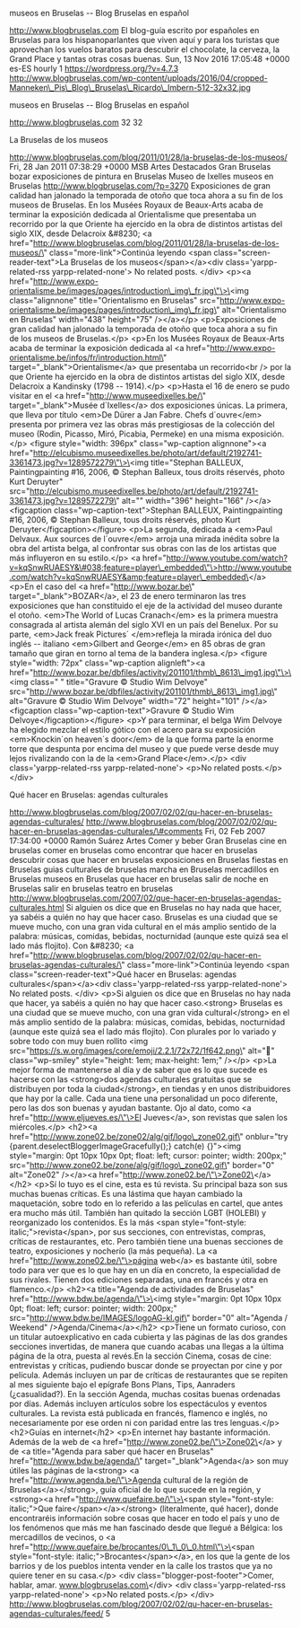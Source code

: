 museos en Bruselas -- Blog Bruselas en español

http://www.blogbruselas.com El blog-guía escrito por españoles en
Bruselas para los hispanoparlantes que viven aquí y para los turistas
que aprovechan los vuelos baratos para descubrir el chocolate, la
cerveza, la Grand Place y tantas otras cosas buenas. Sun, 13 Nov 2016
17:05:48 +0000 es-ES hourly 1 https://wordpress.org/?v=4.7.3
http://www.blogbruselas.com/wp-content/uploads/2016/04/cropped-Manneken\_Pis\_Blog\_Bruselas\_Ricardo\_Imbern-512-32x32.jpg

museos en Bruselas -- Blog Bruselas en español

http://www.blogbruselas.com 32 32

La Bruselas de los museos

http://www.blogbruselas.com/blog/2011/01/28/la-bruselas-de-los-museos/
Fri, 28 Jan 2011 07:38:29 +0000 MSB Artes Destacados Gran Bruselas bozar
exposiciones de pintura en Bruselas Museo de Ixelles museos en Bruselas
http://www.blogbruselas.com/?p=3270 Exposiciones de gran calidad han
jalonado la temporada de otoño que toca ahora a su fin de los museos de
Bruselas. En los Musées Royaux de Beaux-Arts acaba de terminar la
exposición dedicada al Orientalisme que presentaba un recorrido por la
que Oriente ha ejercido en la obra de distintos artistas del siglo XIX,
desde Delacroix &\#8230; \<a
href=\"http://www.blogbruselas.com/blog/2011/01/28/la-bruselas-de-los-museos/\"
class=\"more-link\"\>Continúa leyendo \<span
class=\"screen-reader-text\"\>La Bruselas de los
museos\</span\>\</a\>\<div class=\'yarpp-related-rss
yarpp-related-none\'\> No related posts. \</div\> \<p\>\<a
href=\"http://www.expo-orientalisme.be/images/pages/introduction\_img\_fr.jpg\"\>\<img
class=\"alignnone\" title=\"Orientalismo en Bruselas\"
src=\"http://www.expo-orientalisme.be/images/pages/introduction\_img\_fr.jpg\"
alt=\"Orientalismo en Bruselas\" width=\"438\" height=\"75\"
/\>\</a\>\</p\> \<p\>Exposiciones de gran calidad han jalonado la
temporada de otoño que toca ahora a su fin de los museos de
Bruselas.\</p\> \<p\>En los Musées Royaux de Beaux-Arts acaba de
terminar la exposición dedicada al \<a
href=\"http://www.expo-orientalisme.be/infos/fr/introduction.html\"
target=\"\_blank\"\>Orientalisme\</a\> que presentaba un recorrido\<br
/\> por la que Oriente ha ejercido en la obra de distintos artistas del
siglo XIX, desde Delacroix a Kandinsky (1798 -- 1914).\</p\> \<p\>Hasta
el 16 de enero se pudo visitar en el \<a
href=\"http://www.museedixelles.be/\" target=\"\_blank\"\>Musée
d´Ixelles\</a\> dos exposiciones únicas. La primera, que lleva por
título \<em\>De Dürer a Jan Fabre. Chefs d´ouvre\</em\> presenta por
primera vez las obras más prestigiosas de la colección del museo (Rodin,
Picasso, Miró, Picabia, Permeke) en una misma exposición.\</p\> \<figure
style=\"width: 396px\" class=\"wp-caption alignnone\"\>\<a
href=\"http://elcubismo.museedixelles.be/photo/art/default/2192741-3361473.jpg?v=1289572279\"\>\<img
title=\"Stephan BALLEUX, Paintingpainting \#16, 2006, © Stephan Balleux,
tous droits réservés, photo Kurt Deruyter\"
src=\"http://elcubismo.museedixelles.be/photo/art/default/2192741-3361473.jpg?v=1289572279\"
alt=\"\" width=\"396\" height=\"166\" /\>\</a\>\<figcaption
class=\"wp-caption-text\"\>Stephan BALLEUX, Paintingpainting \#16, 2006,
© Stephan Balleux, tous droits réservés, photo Kurt
Deruyter\</figcaption\>\</figure\> \<p\>La segunda, dedicada a
\<em\>Paul Delvaux. Aux sources de l´ouvre\</em\> arroja una mirada
inédita sobre la obra del artista belga, al confrontar sus obras con las
de los artistas que más influyeron en su estilo.\</p\> \<a
href=\"http://www.youtube.com/watch?v=kqSnwRUAESY&\#038;feature=player\_embedded\"\>http://www.youtube.com/watch?v=kqSnwRUAESY&amp;feature=player\_embedded\</a\>
\<p\>En el caso del \<a href=\"http://www.bozar.be\"
target=\"\_blank\"\>BOZAR\</a\>, el 23 de enero terminaron las tres
exposiciones que han constituido el eje de la actividad del museo
durante el otoño. \<em\>The World of Lucas Cranach\</em\> es la primera
muestra consagrada al artista alemán del siglo XVI en un país del
Benelux. Por su parte, \<em\>Jack freak Pictures´ \</em\>refleja la
mirada irónica del duo inglés -- italiano \<em\>Gilbert and
George\</em\> en 85 obras de gran tamaño que giran en torno al tema de
la bandera inglesa.\</p\> \<figure style=\"width: 72px\"
class=\"wp-caption alignleft\"\>\<a
href=\"http://www.bozar.be/dbfiles/activity/201101/thmb\_8613\_img1.jpg\"\>\<img
class=\" \" title=\"Gravure © Studio Wim Delvoye\"
src=\"http://www.bozar.be/dbfiles/activity/201101/thmb\_8613\_img1.jpg\"
alt=\"Gravure © Studio Wim Delvoye\" width=\"72\" height=\"101\"
/\>\</a\>\<figcaption class=\"wp-caption-text\"\>Gravure © Studio Wim
Delvoye\</figcaption\>\</figure\> \<p\>Y para terminar, el belga Wim
Delvoye ha elegido mezclar el estilo gótico con el acero para su
exposición \<em\>Knockin´on heaven´s door\</em\> de la que forma parte
la enorme torre que despunta por encima del museo y que puede verse
desde muy lejos rivalizando con la de la \<em\>Grand Place\</em\>.\</p\>
\<div class=\'yarpp-related-rss yarpp-related-none\'\> \<p\>No related
posts.\</p\> \</div\>

Qué hacer en Bruselas: agendas culturales

http://www.blogbruselas.com/blog/2007/02/02/qu-hacer-en-bruselas-agendas-culturales/
http://www.blogbruselas.com/blog/2007/02/02/qu-hacer-en-bruselas-agendas-culturales/\#comments
Fri, 02 Feb 2007 17:34:00 +0000 Ramón Suárez Artes Comer y beber Gran
Bruselas cine en bruselas comer en bruselas como encontrar que hacer en
bruselas descubrir cosas que hacer en bruselas exposiciones en Bruselas
fiestas en Bruselas guias culturales de bruselas marcha en Bruselas
mercadillos en Bruselas museos en Bruselas que hacer en bruselas salir
de noche en Bruselas salir en bruselas teatro en bruselas
http://www.blogbruselas.com/2007/02/que-hacer-en-bruselas-agendas-culturales.html
Si alguien os dice que en Bruselas no hay nada que hacer, ya sabéis a
quién no hay que hacer caso. Bruselas es una ciudad que se mueve mucho,
con una gran vida cultural en el más amplio sentido de la palabra:
músicas, comidas, bebidas, nocturnidad (aunque este quizá sea el lado
más flojito). Con &\#8230; \<a
href=\"http://www.blogbruselas.com/blog/2007/02/02/qu-hacer-en-bruselas-agendas-culturales/\"
class=\"more-link\"\>Continúa leyendo \<span
class=\"screen-reader-text\"\>Qué hacer en Bruselas: agendas
culturales\</span\>\</a\>\<div class=\'yarpp-related-rss
yarpp-related-none\'\> No related posts. \</div\> \<p\>Si alguien os
dice que en Bruselas no hay nada que hacer, ya sabéis a quién no hay que
hacer caso.\<strong\> Bruselas es una ciudad que se mueve mucho, con una
gran vida cultural\</strong\> en el más amplio sentido de la palabra:
músicas, comidas, bebidas, nocturnidad (aunque este quizá sea el lado
más flojito). Con plurales por lo variado y sobre todo con muy buen
rollito \<img
src=\"https://s.w.org/images/core/emoji/2.2.1/72x72/1f642.png\"
alt=\"🙂\" class=\"wp-smiley\" style=\"height: 1em; max-height: 1em;\"
/\>\</p\> \<p\>La mejor forma de mantenerse al día y de saber que es lo
que sucede es hacerse con las \<strong\>dos agendas culturales gratuitas
que se distribuyen por toda la ciudad\</strong\>, en tiendas y en unos
distribuidores que hay por la calle. Cada una tiene una personalidad un
poco diferente, pero las dos son buenas y ayudan bastante. Ojo al dato,
como \<a href=\"http://www.eljueves.es/\"\>El Jueves\</a\>, son revistas
que salen los miércoles.\</p\> \<h2\>\<a
href=\"http://www.zone02.be/zone02/alg/gif/logo\_zone02.gif\"
onblur=\"try {parent.deselectBloggerImageGracefully();} catch(e)
{}\"\>\<img style=\"margin: 0pt 10px 10px 0pt; float: left; cursor:
pointer; width: 200px;\"
src=\"http://www.zone02.be/zone/alg/gif/logo\_zone02.gif\" border=\"0\"
alt=\"Zone02\" /\>\</a\>\<a
href=\"http://www.zone02.be/\"\>Zone02\</a\>\</h2\> \<p\>Sí lo tuyo es
el cine, esta es tú revista. Su principal baza son sus muchas buenas
críticas. Es una lástima que hayan cambiado la maquetación, sobre todo
en lo referido a las películas en cartel, que antes era mucho más útil.
También han quitado la sección LGBT (HOLEBI) y reorganizado los
contenidos. Es la más \<span style=\"font-style:
italic;\"\>revista\</span\>, por sus secciones, con entrevistas,
compras, críticas de restaurantes, etc. Pero también tiene una buenas
secciones de teatro, exposiciones y nocherío (la más pequeña). La \<a
href=\"http://www.zone02.be/\"\>página web\</a\> es bastante útil, sobre
todo para ver que es lo que hay en un día en concreto, la especialidad
de sus rivales. Tienen dos ediciones separadas, una en francés y otra en
flamenco.\</p\> \<h2\>\<a title=\"Agenda de actividades de Bruselas\"
href=\"http://www.bdw.be/agenda/\"\>\<img style=\"margin: 0pt 10px 10px
0pt; float: left; cursor: pointer; width: 200px;\"
src=\"http://www.bdw.be/IMAGES/logoAG-kl.gif\" border=\"0\" alt=\"Agenda
/ Weekend\" /\>Agenda/Cinema\</a\>\</h2\> \<p\>Tiene un formato curioso,
con un titular autoexplicativo en cada cubierta y las páginas de las dos
grandes secciones invertidas, de manera que cuando acabas una llegas a
la última página de la otra, puesta al revés.En la sección Cinema, cosas
de cine: entrevistas y críticas, pudiendo buscar donde se proyectan por
cine y por película. Además incluyen un par de críticas de restaurantes
que se repiten al mes siguiente bajo el epígrafe Bons Plans, Tips,
Aanraders (¿casualidad?). En la sección Agenda, muchas cositas buenas
ordenadas por días. Además incluyen artículos sobre los espectáculos y
eventos culturales. La revista está publicada en francés, flamenco e
inglés, no necesariamente por ese orden ni con paridad entre las tres
lenguas.\</p\> \<h2\>Guías en internet\</h2\> \<p\>En internet hay
bastante información. Además de la web de \<a
href=\"http://www.zone02.be/\"\>Zone02\</a\> y de \<a title=\"Agenda
para saber qué hacer en Bruselas\" href=\"http://www.bdw.be/agenda/\"
target=\"\_blank\"\>Agenda\</a\> son muy útiles las páginas de
la\<strong\> \<a href=\"http://www.agenda.be/\"\>Agenda cultural de la
región de Bruselas\</a\>\</strong\>, guía oficial de lo que sucede en la
región, y \<strong\>\<a href=\"http://www.quefaire.be/\"\>\<span
style=\"font-style: italic;\"\>Que faire\</span\>\</a\>\</strong\>
(literalmente, qué hacer), donde encontraréis información sobre cosas
que hacer en todo el país y uno de los fenómenos que más me han
fascinado desde que llegué a Bélgica: los mercadillos de vecinos, o \<a
href=\"http://www.quefaire.be/brocantes/0\_1\_0\_0.html\"\>\<span
style=\"font-style: italic;\"\>Brocantes\</span\>\</a\>, en los que la
gente de los barrios y de los pueblos intenta vender en la calle los
trastos que ya no quiere tener en su casa.\</p\> \<div
class=\"blogger-post-footer\"\>Comer, hablar, amar.
www.blogbruselas.com\</div\> \<div class=\'yarpp-related-rss
yarpp-related-none\'\> \<p\>No related posts.\</p\> \</div\>
http://www.blogbruselas.com/blog/2007/02/02/qu-hacer-en-bruselas-agendas-culturales/feed/
5
